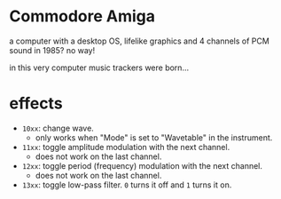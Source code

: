 # Commodore Amiga

a computer with a desktop OS, lifelike graphics and 4 channels of PCM sound in 1985? no way!

in this very computer music trackers were born...

# effects

- `10xx`: change wave.
  - only works when "Mode" is set to "Wavetable" in the instrument.
- `11xx`: toggle amplitude modulation with the next channel.
  - does not work on the last channel.
- `12xx`: toggle period (frequency) modulation with the next channel.
  - does not work on the last channel.
- `13xx`: toggle low-pass filter. `0` turns it off and `1` turns it on.